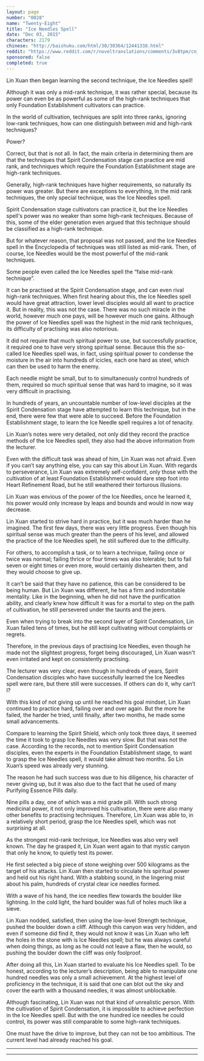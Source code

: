 ```yaml
---
layout: page
number: "0028"
name: "Twenty-Eight"
title: "Ice Needles Spell"
date: "Dec 03, 2015"
characters: 2179
chinese: "http://baishuku.com/html/30/30364/12441338.html"
reddit: "https://www.reddit.com/r/noveltranslations/comments/3v8tpm/cn_tempered_immortal_chapter_0028/"
sponsored: false
completed: true
---
```


Lin Xuan then began learning the second technique, the Ice Needles spell!

Although it was only a mid-rank technique, it was rather special, because its power can even be as powerful as some of the high-rank techniques that only Foundation Establishment cultivators can practice.

In the world of cultivation, techniques are split into three ranks, ignoring low-rank techniques, how can one distinguish between mid and high-rank techniques?

Power?

Correct, but that is not all. In fact, the main criteria in determining them are that the techniques that Spirit Condensation stage can practice are mid rank, and techniques which require the Foundation Establishment stage are high-rank techniques.

Generally, high-rank techniques have higher requirements, so naturally its power was greater. But there are exceptions to everything, in the mid rank techniques, the only special technique, was the Ice Needles spell.

Spirit Condensation stage cultivators can practice it, but the Ice Needles spell's power was no weaker than some high-rank techniques. Because of this, some of the elder generation even argued that this technique should be classified as a high-rank technique.

But for whatever reason, that proposal was not passed, and the Ice Needles spell in the Encyclopedia of techniques was still listed as mid-rank. Then, of course, Ice Needles would be the most powerful of the mid-rank techniques.

Some people even called the Ice Needles spell the “false mid-rank technique”.

It can be practised at the Spirit Condensation stage, and can even rival high-rank techniques. When first hearing about this, the Ice Needles spell would have great attraction, lower level disciples would all want to practice it. But in reality, this was not the case. There was no such miracle in the world, however much one pays, will be however much one gains. Although the power of Ice Needles spell was the highest in the mid rank techniques, its difficulty of practising was also notorious.

It did not require that much spiritual power to use, but successfully practice, it required one to have very strong spiritual sense. Because this the so-called Ice Needles spell was, in fact, using spiritual power to condense the moisture in the air into hundreds of icicles, each one hard as steel, which can then be used to harm the enemy.

Each needle might be small, but to to simultaneously control hundreds of them, required so much spiritual sense that was hard to imagine, so it was very difficult in practising.

In hundreds of years, an uncountable number of low-level disciples at the Spirit Condensation stage have attempted to learn this technique, but in the end, there were few that were able to succeed. Before the Foundation Establishment stage, to learn the Ice Needle spell requires a lot of tenacity.

Lin Xuan’s notes were very detailed, not only did they record the practice methods of the Ice Needles spell, they also had the above information from the lecturer.

Even with the difficult task was ahead of him, Lin Xuan was not afraid. Even if you can’t say anything else, you can say this about Lin Xuan. With regards to perseverance, Lin Xuan was extremely self-confident, only those with the cultivation of at least Foundation Establishment would dare step foot into Heart Refinement Road, but he still weathered their torturous illusions.

Lin Xuan was envious of the power of the Ice Needles, once he learned it, his power would only increase by leaps and bounds and would in now way decrease.

Lin Xuan started to strive hard in practice, but it was much harder than he imagined. The first few days, there was very little progress. Even though his spiritual sense was much greater than the peers of his level, and allowed the practice of the Ice Needles spell, he still suffered due to the difficulty.

For others, to accomplish a task, or to learn a technique, failing once or twice was normal; failing thrice or four times was also tolerable; but to fail seven or eight times or even more, would certainly dishearten them, and they would choose to give up.

It can’t be said that they have no patience, this can be considered to be being human. But Lin Xuan was different, he has a firm and indomitable mentality. Like in the beginning, when he did not have the purification ability, and clearly knew how difficult it was for a mortal to step on the path of cultivation, he still persevered under the taunts and the jeers.

Even when trying to break into the second layer of Spirit Condensation, Lin Xuan failed tens of times, but he still kept cultivating without complaints or regrets.

Therefore, in the previous days of practising Ice Needles, even though he made not the slightest progress, forget being discouraged, Lin Xuan wasn't even irritated and kept on consistently practising.

The lecturer was very clear, even though in hundreds of years, Spirit Condensation disciples who have successfully learned the Ice Needles spell were rare, but there still were successes. If others can do it, why can’t I?

With this kind of not giving up until he reached his goal mindset, Lin Xuan continued to practice hard, failing over and over again. But the more he failed, the harder he tried, until finally, after two months, he made some small advancements.

Compare to learning the Spirit Shield, which only took three days, it seemed the time it took to grasp Ice Needles was very slow. But that was not the case. According to the records, not to mention Spirit Condensation disciples, even the experts in the Foundation Establishment stage, to want to grasp the Ice Needles spell, it would take almost two months. So Lin Xuan’s speed was already very stunning.

The reason he had such success was due to his diligence, his character of never giving up, but it was also due to the fact that he used of many Purifying Essence Pills daily.

Nine pills a day, one of which was a mid grade pill. With such strong medicinal power, it not only improved his cultivation, there were also many other benefits to practising techniques. Therefore, Lin Xuan was able to, in a relatively short period, grasp the Ice Needles spell, which was not surprising at all.

As the strongest mid-rank technique, Ice Needles was also very well known. The day he grasped it, Lin Xuan went again to that mystic canyon that only he know, to quietly test its power.

He first selected a big piece of stone weighing over 500 kilograms as the target of his attacks. Lin Xuan then started to circulate his spiritual power and held out his right hand. With a stabbing sound, in the lingering mist about his palm, hundreds of crystal clear ice needles formed.

With a wave of his hand, the ice needles flew towards the boulder like lightning. In the cold light, the hard boulder was full of holes much like a sieve.

Lin Xuan nodded, satisfied, then using the low-level Strength technique, pushed the boulder down a cliff. Although this canyon was very hidden, and even if someone did find it, they would not know it was Lin Xuan who left the holes in the stone with is Ice Needles spell; but he was always careful when doing things, as long as he could not leave a flaw, then he would, so pushing the boulder down the cliff was only foolproof.

After doing all this, Lin Xuan started to evaluate his Ice Needles spell. To be honest, according to the lecturer’s description, being able to manipulate one hundred needles was only a small achievement. At the highest level of proficiency in the technique, it is said that one can blot out the sky and cover the earth with a thousand needles, it was almost unblockable.

Although fascinating, Lin Xuan was not that kind of unrealistic person. With the cultivation of Spirit Condensation, it is impossible to achieve perfection in the Ice Needles spell. But with the one hundred ice needles he could control, its power was still comparable to some high-rank techniques.

One must have the drive to improve, but they can not be too ambitious. The current level had already reached his goal.

- - -
- - -
